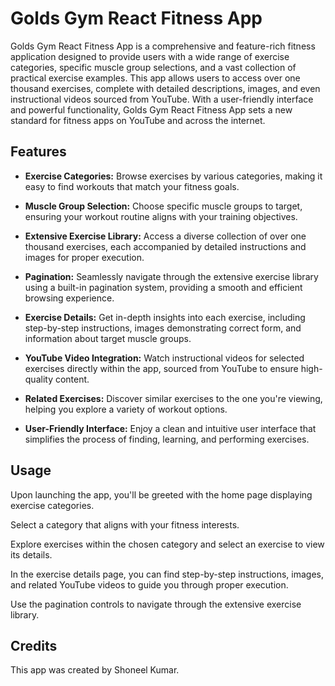 # Golds Gym React Fitness App

Golds Gym React Fitness App is a comprehensive and feature-rich fitness application designed to provide users with a wide range of exercise categories, specific muscle group selections, and a vast collection of practical exercise examples. This app allows users to access over one thousand exercises, complete with detailed descriptions, images, and even instructional videos sourced from YouTube. With a user-friendly interface and powerful functionality, Golds Gym React Fitness App sets a new standard for fitness apps on YouTube and across the internet.

## Features

- **Exercise Categories:** Browse exercises by various categories, making it easy to find workouts that match your fitness goals.

- **Muscle Group Selection:** Choose specific muscle groups to target, ensuring your workout routine aligns with your training objectives.

- **Extensive Exercise Library:** Access a diverse collection of over one thousand exercises, each accompanied by detailed instructions and images for proper execution.

- **Pagination:** Seamlessly navigate through the extensive exercise library using a built-in pagination system, providing a smooth and efficient browsing experience.

- **Exercise Details:** Get in-depth insights into each exercise, including step-by-step instructions, images demonstrating correct form, and information about target muscle groups.

- **YouTube Video Integration:** Watch instructional videos for selected exercises directly within the app, sourced from YouTube to ensure high-quality content.

- **Related Exercises:** Discover similar exercises to the one you're viewing, helping you explore a variety of workout options.

- **User-Friendly Interface:** Enjoy a clean and intuitive user interface that simplifies the process of finding, learning, and performing exercises.

## Usage
Upon launching the app, you'll be greeted with the home page displaying exercise categories.

Select a category that aligns with your fitness interests.

Explore exercises within the chosen category and select an exercise to view its details.

In the exercise details page, you can find step-by-step instructions, images, and related YouTube videos to guide you through proper execution.

Use the pagination controls to navigate through the extensive exercise library.

## Credits
This app was created by Shoneel Kumar.